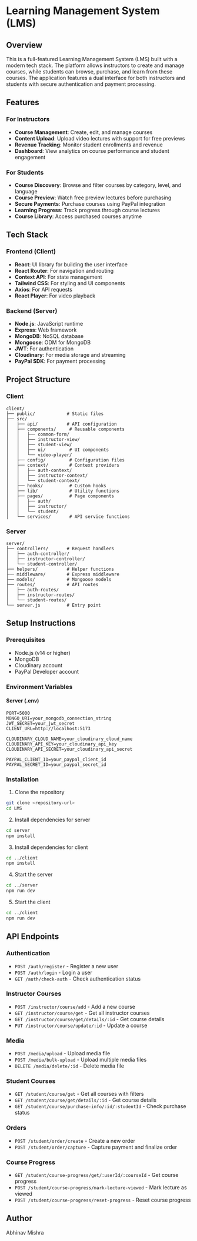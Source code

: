 # Learning Management System (LMS)

## Overview

This is a full-featured Learning Management System (LMS) built with a modern tech stack. The platform allows instructors to create and manage courses, while students can browse, purchase, and learn from these courses. The application features a dual interface for both instructors and students with secure authentication and payment processing.

## Features

### For Instructors
- **Course Management**: Create, edit, and manage courses
- **Content Upload**: Upload video lectures with support for free previews
- **Revenue Tracking**: Monitor student enrollments and revenue
- **Dashboard**: View analytics on course performance and student engagement

### For Students
- **Course Discovery**: Browse and filter courses by category, level, and language
- **Course Preview**: Watch free preview lectures before purchasing
- **Secure Payments**: Purchase courses using PayPal integration
- **Learning Progress**: Track progress through course lectures
- **Course Library**: Access purchased courses anytime

## Tech Stack

### Frontend (Client)
- **React**: UI library for building the user interface
- **React Router**: For navigation and routing
- **Context API**: For state management
- **Tailwind CSS**: For styling and UI components
- **Axios**: For API requests
- **React Player**: For video playback

### Backend (Server)
- **Node.js**: JavaScript runtime
- **Express**: Web framework
- **MongoDB**: NoSQL database
- **Mongoose**: ODM for MongoDB
- **JWT**: For authentication
- **Cloudinary**: For media storage and streaming
- **PayPal SDK**: For payment processing

## Project Structure

### Client
```
client/
├── public/            # Static files
├── src/
│   ├── api/           # API configuration
│   ├── components/     # Reusable components
│   │   ├── common-form/
│   │   ├── instructor-view/
│   │   ├── student-view/
│   │   ├── ui/         # UI components
│   │   └── video-player/
│   ├── config/         # Configuration files
│   ├── context/        # Context providers
│   │   ├── auth-context/
│   │   ├── instructor-context/
│   │   └── student-context/
│   ├── hooks/          # Custom hooks
│   ├── lib/            # Utility functions
│   ├── pages/          # Page components
│   │   ├── auth/
│   │   ├── instructor/
│   │   └── student/
│   └── services/       # API service functions
```

### Server
```
server/
├── controllers/       # Request handlers
│   ├── auth-controller/
│   ├── instructor-controller/
│   └── student-controller/
├── helpers/           # Helper functions
├── middleware/        # Express middleware
├── models/            # Mongoose models
├── routes/            # API routes
│   ├── auth-routes/
│   ├── instructor-routes/
│   └── student-routes/
└── server.js          # Entry point
```

## Setup Instructions

### Prerequisites
- Node.js (v14 or higher)
- MongoDB
- Cloudinary account
- PayPal Developer account

### Environment Variables

#### Server (.env)
```
PORT=5000
MONGO_URI=your_mongodb_connection_string
JWT_SECRET=your_jwt_secret
CLIENT_URL=http://localhost:5173

CLOUDINARY_CLOUD_NAME=your_cloudinary_cloud_name
CLOUDINARY_API_KEY=your_cloudinary_api_key
CLOUDINARY_API_SECRET=your_cloudinary_api_secret

PAYPAL_CLIENT_ID=your_paypal_client_id
PAYPAL_SECRET_ID=your_paypal_secret_id
```

### Installation

1. Clone the repository
```bash
git clone <repository-url>
cd LMS
```

2. Install dependencies for server
```bash
cd server
npm install
```

3. Install dependencies for client
```bash
cd ../client
npm install
```

4. Start the server
```bash
cd ../server
npm run dev
```

5. Start the client
```bash
cd ../client
npm run dev
```

## API Endpoints

### Authentication
- `POST /auth/register` - Register a new user
- `POST /auth/login` - Login a user
- `GET /auth/check-auth` - Check authentication status

### Instructor Courses
- `POST /instructor/course/add` - Add a new course
- `GET /instructor/course/get` - Get all instructor courses
- `GET /instructor/course/get/details/:id` - Get course details
- `PUT /instructor/course/update/:id` - Update a course

### Media
- `POST /media/upload` - Upload media file
- `POST /media/bulk-upload` - Upload multiple media files
- `DELETE /media/delete/:id` - Delete media file

### Student Courses
- `GET /student/course/get` - Get all courses with filters
- `GET /student/course/get/details/:id` - Get course details
- `GET /student/course/purchase-info/:id/:studentId` - Check purchase status

### Orders
- `POST /student/order/create` - Create a new order
- `POST /student/order/capture` - Capture payment and finalize order

### Course Progress
- `GET /student/course-progress/get/:userId/:courseId` - Get course progress
- `POST /student/course-progress/mark-lecture-viewed` - Mark lecture as viewed
- `POST /student/course-progress/reset-progress` - Reset course progress

## Author
Abhinav Mishra
